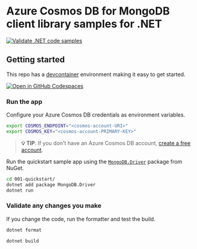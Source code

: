 # Azure Cosmos DB for MongoDB client library samples for .NET

[![Validate .NET code samples](https://github.com/Azure-Samples/cosmos-db-mongodb-dotnet-samples/actions/workflows/validate.yml/badge.svg)](https://github.com/Azure-Samples/cosmos-db-mongodb-dotnet-samples/actions/workflows/validate.yml)

## Getting started

This repo has a [devcontainer](https://containers.dev) environment making it easy to get started.

[![Open in GitHub Codespaces](https://github.com/codespaces/badge.svg)](https://codespaces.new/Azure-Samples/cosmos-db-mongodb-dotnet-samples?quickstart=1)

### Run the app

Configure your Azure Cosmos DB credentials as environment variables.

```bash
export COSMOS_ENDPOINT="<cosmos-account-URI>"
export COSMOS_KEY="<cosmos-account-PRIMARY-KEY>"
```

> **💡 TIP**: If you don't have an Azure Cosmos DB account, [create a free account](https://cosmos.azure.com/try/).

Run the quickstart sample app using the [`MongoDB.Driver`](https://www.nuget.org/packages/MongoDB.Driver) package from NuGet.

```bash
cd 001-quickstart/
dotnet add package MongoDB.Driver
dotnet run
```

### Validate any changes you make

If you change the code, run the formatter and test the build.

```bash
dotnet format

dotnet build
```
